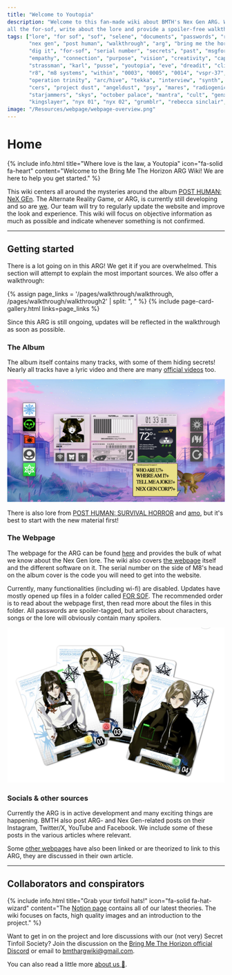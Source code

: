 ```yaml
---
title: "Welcome to Youtopia"
description: "Welcome to this fan-made wiki about BMTH's Nex Gen ARG. We catalogue 
all the for-sof, write about the lore and provide a spoiler-free walkthrough with hints."
tags: ["lore", "for sof", "sof", "selene", "documents", "passwords", "rain", "birth",
       "nex gen", "post human", "walkthrough", "arg", "bring me the horizon", "bmth", "password game", "qr code",
       "dig it", "for-sof", "serial number", "secrets", "past", "msgforsof", "insights",
       "empathy", "connection", "purpose", "vision", "creativity", "capslock", "selene's storage crate",
       "strassman", "karl", "pusse", "youtopia", "eve", "dreadit", "clive", "1d1b2c2a",
       "r8", "m8 systems", "within", "0003", "0005", "0014", "vspr-37", "scott", "syko", "ren", "ikaro lauren",
       "operation trinity", "arc/hive", "tekka", "interview", "synth", "chronic environmental respiratory syndrome",
       "cers", "project dust", "angeldust", "psy", "mares", "radiogenic leukotrichia", "pink hair", "unbeleevable",
       "starjammers", "skys", "october palace", "mantra", "cult", "genxsis", "russian poem", "my dear love",
       "kingslayer", "nyx 01", "nyx 02", "grumblr", "rebecca sinclair", "lbr", "lbrp", "lesser banishing ritual"]
image: "/Resources/webpage/webpage-overview.png"
---
```


# Home

{% include info.html 
title="Where love is the law, a Youtopia" 
icon="fa-solid fa-heart"
content="Welcome to the Bring Me The Horizon ARG Wiki! We are here to help you get started." 
%}


This wiki centers all around the mysteries around the album [POST HUMAN: NeX GEn](pages/music/ph-nex-gen). 
The Alternate Reality Game, or ARG, is currently still developing and so are [we](pages/about). Our team will 
try to regularly update the website and improve the look and experience. This wiki will focus on objective 
information as much as possible and indicate whenever something is not confirmed.

***

## Getting started

There is a lot going on in this ARG! We get it if you are overwhelmed. 
This section will attempt to explain the most important sources.
We also offer a walkthrough:

{% assign page_links = '/pages/walkthrough/walkthrough, /pages/walkthrough/walkthrough2' | split: ", " %}
{% include page-card-gallery.html links=page_links %}

Since this ARG is still ongoing, updates will be reflected in the walkthrough as soon as possible. <i class="fa-solid fa-heart"></i>

### The Album

The album itself contains many tracks, with some of them hiding secrets! Nearly all tracks 
have a lyric video and there are many [official videos](https://www.bmthofficial.com/videos/) too.

![Screenshot of website Multi-dimensional Navigator 8](https://raw.githubusercontent.com/bmth-arg-wiki/wiki-assets/main/webpage/webpage-overview.png)

There is also lore from [POST HUMAN: SURVIVAL HORROR](pages/music/ph-survival-horror) and [amo](pages/music/amo), 
but it's best to start with the new material first!

### The Webpage

The webpage for the ARG can be found [here](https://www.multidimensionalnavigator8.help/index-desktop.html) 
and provides the bulk of what we know about the Nex Gen lore. The wiki also covers [the webpage](pages/webpage) 
itself and the different software on it. The serial number on the side of M8's head on the album cover 
is the code you will need to get into the website.

Currently, many functionalities (including wi-fi) are disabled. Updates have mostly opened up 
files in a folder called [FOR SOF](pages/for-sof). The recommended order is to read about the webpage first, 
then read more about the files in this folder. All passwords are spoiler-tagged, but articles about characters, songs 
or the lore will obviously contain many spoilers.

![Image of band cards included with certain physical releases.](https://raw.githubusercontent.com/bmth-arg-wiki/wiki-assets/main/characters/band-cards.png)

### Socials & other sources

Currently the ARG is in active development and many exciting things 
are happening. BMTH also post ARG- and Nex Gen-related posts on their Instagram, 
Twitter/X, YouTube and Facebook. 
We include some of these posts in the various articles where relevant.

Some [other webpages](pages/other-webpages) have also been linked or are theorized to link to this ARG, 
they are discussed in their own article.

***

## Collaborators and conspirators

{% include info.html
title="Grab your tinfoil hats!"
icon="fa-solid fa-hat-wizard"
content="The [Notion page](https://the-secret-tinfoil-society.notion.site/BRING-ME-THE-HORIZON-ARG-6c86ee58ee3b41a6b0c594cf59201d4b?pvs=4)
contains all of our latest theories. The wiki focuses on facts, high quality images and an introduction to the project."
%}

Want to get in on the project and lore discussions with our (not very) Secret Tinfoil Society? Join the discussion 
on the [Bring Me The Horizon official Discord](https://discord.com/invite/bmthofficial) or email to 
[bmthargwiki@gmail.com](mailto:bmthargwiki@gmail.com).

You can also read a little more [about us 👀](pages/about).
